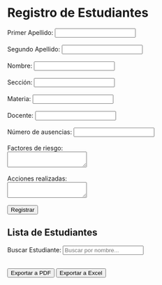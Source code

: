 <!DOCTYPE html>
<html lang="es">
<head>
  <meta charset="UTF-8" />
  <title>Registro de Estudiantes</title>
  <script src="https://www.gstatic.com/firebasejs/9.22.2/firebase-app-compat.js"></script>
  <script src="https://www.gstatic.com/firebasejs/9.22.2/firebase-firestore-compat.js"></script>

  <!-- jsPDF para exportar a PDF -->
  <script src="https://cdnjs.cloudflare.com/ajax/libs/jspdf/2.5.1/jspdf.umd.min.js"></script>

  <!-- SheetJS para exportar a Excel -->
  <script src="https://cdn.sheetjs.com/xlsx-latest/package/dist/xlsx.full.min.js"></script>
</head>
<body>
  <h1>Registro de Estudiantes</h1>

  <form id="formulario">
    <label>Primer Apellido: <input type="text" id="apellido1" required></label><br><br>
    <label>Segundo Apellido: <input type="text" id="apellido2" required></label><br><br>
    <label>Nombre: <input type="text" id="nombre" required></label><br><br>
    <label>Sección: <input type="text" id="seccion" required></label><br><br>
    <label>Materia: <input type="text" id="materia" required></label><br><br>
    <label>Docente: <input type="text" id="docente" required></label><br><br>
    <label>Número de ausencias: <input type="number" id="ausencias" required></label><br><br>
    <label>Factores de riesgo:<br><textarea id="riesgo" required></textarea></label><br><br>
    <label>Acciones realizadas:<br><textarea id="acciones" required></textarea></label><br><br>
    <button type="submit">Registrar</button>
  </form>

  <h2>Lista de Estudiantes</h2>

  <!-- Campo de búsqueda -->
  <label for="search">Buscar Estudiante: </label>
  <input type="text" id="search" placeholder="Buscar por nombre..." oninput="filtrarEstudiantes()">
  <br><br>

  <!-- Botones de exportación -->
  <button onclick="exportarPDF()">Exportar a PDF</button>
  <button onclick="exportarExcel()">Exportar a Excel</button>

  <ul id="lista"></ul>

  <script>
    const firebaseConfig = {
      apiKey: "AIzaSyBKluxJeTIlO17uAYkrIr5JoTjLiovtDyM",
      authDomain: "registro-a9fd3.firebaseapp.com",
      projectId: "registro-a9fd3",
      storageBucket: "registro-a9fd3.appspot.com",
      messagingSenderId: "399328760047",
      appId: "1:399328760047:web:7c5c567fbefead86becb1a",
      measurementId: "G-DLZ74RJWPX"
    };

    firebase.initializeApp(firebaseConfig);
    const db = firebase.firestore();

    const form = document.getElementById("formulario");
    const lista = document.getElementById("lista");
    const searchInput = document.getElementById("search");

    let idActual = null;

    form.addEventListener("submit", async (e) => {
      e.preventDefault();

      const data = {
        apellido1: document.getElementById("apellido1").value,
        apellido2: document.getElementById("apellido2").value,
        nombre: document.getElementById("nombre").value,
        seccion: document.getElementById("seccion").value,
        materia: document.getElementById("materia").value,
        docente: document.getElementById("docente").value,
        ausencias: parseInt(document.getElementById("ausencias").value),
        riesgo: document.getElementById("riesgo").value,
        acciones: document.getElementById("acciones").value
      };

      try {
        if (idActual) {
          await db.collection("estudiantes").doc(idActual).update(data);
          idActual = null;
        } else {
          await db.collection("estudiantes").add(data);
        }
        form.reset();
      } catch (error) {
        alert("Error al guardar: " + error.message);
      }
    });

    // Función para filtrar los estudiantes
    function filtrarEstudiantes() {
      const searchTerm = searchInput.value.toLowerCase();
      db.collection("estudiantes")
        .orderBy("nombre")
        .onSnapshot(snapshot => {
          lista.innerHTML = "";
          snapshot.forEach(doc => {
            const est = doc.data();
            // Solo muestra estudiantes cuyo nombre contenga el término de búsqueda
            if (est.nombre.toLowerCase().includes(searchTerm)) {
              const li = document.createElement("li");
              li.innerHTML = `
                <strong>${est.nombre} ${est.apellido1} ${est.apellido2}</strong><br>
                Sección: ${est.seccion} | Materia: ${est.materia} | Docente: ${est.docente}<br>
                Ausencias: ${est.ausencias}<br>
                <em>Factores de riesgo:</em> ${est.riesgo}<br>
                <em>Acciones realizadas:</em> ${est.acciones}<br>
                <button onclick="editarEstudiante('${doc.id}')">Editar</button>
                <button onclick="eliminarEstudiante('${doc.id}')">Eliminar</button>
                <hr>
              `;
              lista.appendChild(li);
            }
          });
        });
    }

    db.collection("estudiantes").orderBy("nombre").onSnapshot(snapshot => {
      lista.innerHTML = "";
      snapshot.forEach(doc => {
        const est = doc.data();
        const li = document.createElement("li");
        li.innerHTML = `
          <strong>${est.nombre} ${est.apellido1} ${est.apellido2}</strong><br>
          Sección: ${est.seccion} | Materia: ${est.materia} | Docente: ${est.docente}<br>
          Ausencias: ${est.ausencias}<br>
          <em>Factores de riesgo:</em> ${est.riesgo}<br>
          <em>Acciones realizadas:</em> ${est.acciones}<br>
          <button onclick="editarEstudiante('${doc.id}')">Editar</button>
          <button onclick="eliminarEstudiante('${doc.id}')">Eliminar</button>
          <hr>
        `;
        lista.appendChild(li);
      });
    });

    function editarEstudiante(id) {
      db.collection("estudiantes").doc(id).get().then(doc => {
        if (doc.exists) {
          const est = doc.data();
          document.getElementById("apellido1").value = est.apellido1;
          document.getElementById("apellido2").value = est.apellido2;
          document.getElementById("nombre").value = est.nombre;
          document.getElementById("seccion").value = est.seccion;
          document.getElementById("materia").value = est.materia;
          document.getElementById("docente").value = est.docente;
          document.getElementById("ausencias").value = est.ausencias;
          document.getElementById("riesgo").value = est.riesgo;
          document.getElementById("acciones").value = est.acciones;
          idActual = id;
        }
      });
    }

    function eliminarEstudiante(id) {
      if (confirm("¿Deseás eliminar este registro?")) {
        db.collection("estudiantes").doc(id).delete().catch(err => {
          alert("Error al eliminar: " + err.message);
        });
      }
    }

    async function exportarPDF() {
      const { jsPDF } = window.jspdf;
      const doc = new jsPDF();

      const snapshot = await db.collection("estudiantes").orderBy("nombre").get();

      let y = 10;
      doc.setFontSize(12);

      snapshot.forEach((docSnap, i) => {
        const est = docSnap.data();
        doc.text(`${i + 1}. ${est.nombre} ${est.apellido1} ${est.apellido2}`, 10, y);
        y += 7;
        doc.text(`   Sección: ${est.seccion} | Materia: ${est.materia}`, 10, y);
        y += 7;
        doc.text(`   Docente: ${est.docente} | Ausencias: ${est.ausencias}`, 10, y);
        y += 7;
        doc.text(`   Riesgo: ${est.riesgo}`, 10, y);
        y += 7;
        doc.text(`   Acciones: ${est.acciones}`, 10, y);
        y += 10;

        if (y > 270) {
          doc.addPage();
          y = 10;
        }
      });

      doc.save("estudiantes.pdf");
    }

    async function exportarExcel() {
      const snapshot = await db.collection("estudiantes").orderBy("nombre").get();
      const data = [];

      snapshot.forEach(docSnap => {
        const est = docSnap.data();
        data.push({
          Nombre: est.nombre,
          "Primer Apellido": est.apellido1,
          "Segundo Apellido": est.apellido2,
          Sección: est.seccion,
          Materia: est.materia,
          Docente: est.docente,
          Ausencias: est.ausencias,
          "Factores de riesgo": est.riesgo,
          "Acciones realizadas": est.acciones
        });
      });

      const worksheet = XLSX.utils.json_to_sheet(data);
      const workbook = XLSX.utils.book_new();
      XLSX.utils.book_append_sheet(workbook, worksheet, "Estudiantes");

      XLSX.writeFile(workbook, "estudiantes.xlsx");
    }
  </script>
</body>
</html>
